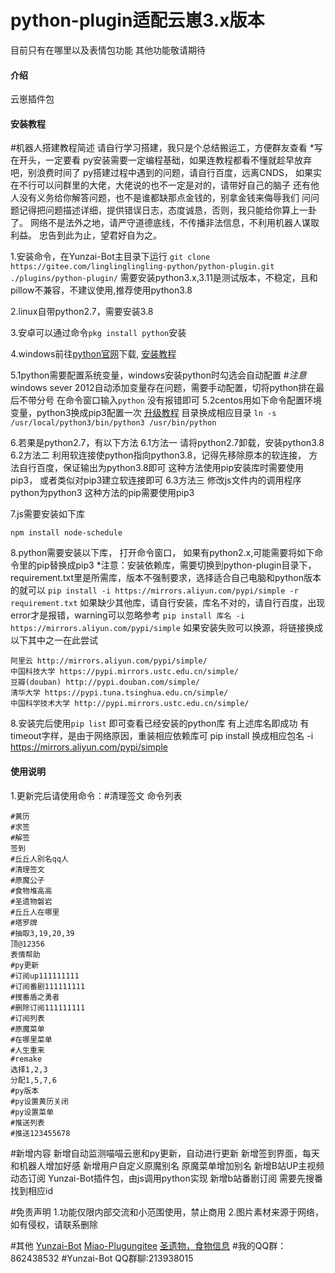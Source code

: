 # python-plugin适配云崽3.x版本
目前只有在哪里以及表情包功能
其他功能敬请期待

#### 介绍
云崽插件包

#### 安装教程
#机器人搭建教程简述
请自行学习搭建，我只是个总结搬运工，方便群友查看
*写在开头，一定要看
py安装需要一定编程基础，如果连教程都看不懂就趁早放弃吧，别浪费时间了
py搭建过程中遇到的问题，请自行百度，远离CNDS，
如果实在不行可以问群里的大佬，大佬说的也不一定是对的，请带好自己的脑子
还有他人没有义务给你解答问题，也不是谁都缺那点金钱的，别拿金钱来侮辱我们
问问题记得把问题描述详细，提供错误日志，态度诚恳，否则，我只能给你算上一卦了。
网络不是法外之地，请严守道德底线，不传播非法信息，不利用机器人谋取利益。
忠告到此为止，望君好自为之。

1.安装命令，在Yunzai-Bot主目录下运行
`git clone https://gitee.com/linglinglingling-python/python-plugin.git ./plugins/python-plugin/`
需要安装python3.x,3.11是测试版本，不稳定，且和pillow不兼容，不建议使用,推荐使用python3.8

2.linux自带python2.7，需要安装3.8

3.安卓可以通过命令`pkg install python`安装

4.windows前往[python官网](http://www.python.org/downloads/windows/)下载,
[安装教程](http://baijiahao.baidu.com/s?id=1708122987339952711&wfr=spider&for=pc)

5.1python需要配置系统变量，windows安装python时勾选会自动配置
#*注意*windows sever 2012自动添加变量存在问题，需要手动配置，切将python排在最后不带分号
在命令窗口输入`python`
没有报错即可
5.2centos用如下命令配置环境变量，python3换成pip3配置一次
[升级教程](http://zhuanlan.zhihu.com/p/509213626)
目录换成相应目录
`ln -s /usr/local/python3/bin/python3 /usr/bin/python`

6.若果是python2.7，有以下方法
6.1方法一
请将python2.7卸载，安装python3.8
6.2方法二
利用软连接使python指向python3.8，记得先移除原本的软连接，
方法自行百度，保证输出为python3.8即可
这种方法使用pip安装库时需要使用pip3，
或者类似对pip3建立软连接即可
6.3方法三
修改js文件内的调用程序python为python3
这种方法的pip需要使用pip3

7.js需要安装如下库
```
npm install node-schedule
```

8.python需要安装以下库，
打开命令窗口，
如果有python2.x,可能需要将如下命令里的pip替换成pip3
*注意：安装依赖库，需要切换到python-plugin目录下，
requirement.txt里是所需库，版本不强制要求，选择适合自己电脑和python版本的就可以
`pip install -i https://mirrors.aliyun.com/pypi/simple -r requirement.txt`
如果缺少其他库，请自行安装，库名不对的，请自行百度，出现error才是报错，warning可以忽略参考
`pip install 库名 -i https://mirrors.aliyun.com/pypi/simple`
如果安装失败可以换源，将链接换成以下其中之一在此尝试
```
阿里云 http://mirrors.aliyun.com/pypi/simple/
中国科技大学 https://pypi.mirrors.ustc.edu.cn/simple/
豆瓣(douban) http://pypi.douban.com/simple/
清华大学 https://pypi.tuna.tsinghua.edu.cn/simple/
中国科学技术大学 http://pypi.mirrors.ustc.edu.cn/simple/
```
8.安装完后使用`pip list`
即可查看已经安装的python库
有上述库名即成功
有timeout字样，是由于网络原因，重装相应依赖库可
pip install 换成相应包名 -i https://mirrors.aliyun.com/pypi/simple

#### 使用说明
1.更新完后请使用命令：#清理签文
命令列表

```
#黄历
#求签
#解签
签到
#丘丘人别名qq人
#清理签文
#原魔公子
#食物堆高高
#圣遗物磐岩
#丘丘人在哪里
#塔罗牌
#抽取3,19,20,39
顶@12356
表情帮助
#py更新
#订阅up111111111
#订阅番剧111111111
#搜番盾之勇者
#删除订阅111111111
#订阅列表
#原魔菜单
#在哪里菜单
#人生重来
#remake
选择1,2,3
分配1,5,7,6
#py版本
#py设置黄历关闭
#py设置菜单
#推送列表
#推送123455678
```
#新增内容
新增自动监测喵喵云崽和py更新，自动进行更新
新增签到界面，每天和机器人增加好感
新增用户自定义原魔别名
原魔菜单增加别名
新增B站UP主视频动态订阅
Yunzai-Bot插件包，由js调用python实现
新增b站番剧订阅
需要先搜番找到相应id

#免责声明
1.功能仅限内部交流和小范围使用，禁止商用
2.图片素材来源于网络，如有侵权，请联系删除

#其他
[Yunzai-Bot](https://github.com/Le-niao/Yunzai-Bot)
[Miao-Plugun](https://github.com/yoimiya-kokomi/miao-plugin)[gitee](https://gitee.com/yoimiya-kokomi/miao-plugin)
[圣遗物，食物信息](https://www.minigg.cn/)
#我的QQ群：862438532
#Yunzai-Bot QQ群聊:213938015
